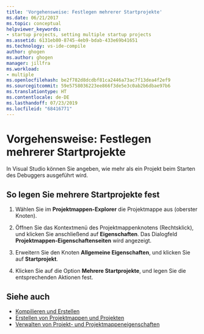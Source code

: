 ```yaml
---
title: 'Vorgehensweise: Festlegen mehrerer Startprojekte'
ms.date: 06/21/2017
ms.topic: conceptual
helpviewer_keywords:
- startup projects, setting multiple startup projects
ms.assetid: 6131eb80-8745-4eb9-bdab-433e69b41651
ms.technology: vs-ide-compile
author: ghogen
ms.author: ghogen
manager: jillfra
ms.workload:
- multiple
ms.openlocfilehash: be2f782d8dcdbf81ca2446a73ac7f13dea4f2ef9
ms.sourcegitcommit: 59e5758036223ee866f3de5e3c0ab2b6dbae97b6
ms.translationtype: HT
ms.contentlocale: de-DE
ms.lasthandoff: 07/23/2019
ms.locfileid: "68416771"
---
```

# <a name="how-to-set-multiple-startup-projects"></a>Vorgehensweise: Festlegen mehrerer Startprojekte

In Visual Studio können Sie angeben, wie mehr als ein Projekt beim Starten des Debuggers ausgeführt wird.

## <a name="to-set-multiple-startup-projects"></a>So legen Sie mehrere Startprojekte fest

1. Wählen Sie im **Projektmappen-Explorer** die Projektmappe aus (oberster Knoten).

2. Öffnen Sie das Kontextmenü des Projektmappenknotens (Rechtsklick), und klicken Sie anschließend auf **Eigenschaften**. Das Dialogfeld **Projektmappen-Eigenschaftenseiten** wird angezeigt.

3. Erweitern Sie den Knoten **Allgemeine Eigenschaften**, und klicken Sie auf **Startprojekt**.

4. Klicken Sie auf die Option **Mehrere Startprojekte**, und legen Sie die entsprechenden Aktionen fest.

## <a name="see-also"></a>Siehe auch

- [Kompilieren und Erstellen](../ide/compiling-and-building-in-visual-studio.md)
- [Erstellen von Projektmappen und Projekten](../ide/creating-solutions-and-projects.md)
- [Verwalten von Projekt- und Projektmappeneigenschaften](../ide/managing-project-and-solution-properties.md)
